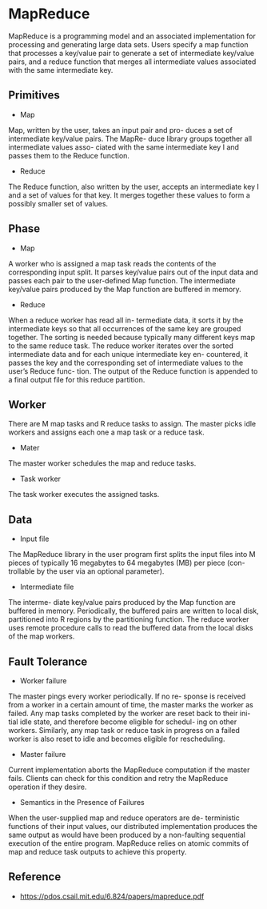
MapReduce
=========

MapReduce is a programming model and an associated implementation for processing and generating large data sets. Users specify a map function that processes a key/value pair to generate a set of intermediate key/value pairs, and a reduce function that merges all intermediate values associated with the same intermediate key.


Primitives
----------

  * Map

Map, written by the user, takes an input pair and pro- duces a set of intermediate key/value pairs.
The MapRe- duce library groups together all intermediate values asso- ciated with the same intermediate key I and passes them to the Reduce function.

  * Reduce

The Reduce function, also written by the user, accepts an intermediate key I and a set of values for that key. It merges together these values to form a possibly smaller set of values.


Phase
-----

  * Map

A worker who is assigned a map task reads the contents of the corresponding input split. It parses key/value pairs out of the input data and passes each pair to the user-defined Map function. The intermediate key/value pairs produced by the Map function are buffered in memory.

  * Reduce

When a reduce worker has read all in- termediate data, it sorts it by the intermediate keys so that all occurrences of the same key are grouped together. The sorting is needed because typically many different keys map to the same reduce task.
The reduce worker iterates over the sorted intermediate data and for each unique intermediate key en- countered, it passes the key and the corresponding set of intermediate values to the user’s Reduce func- tion. The output of the Reduce function is appended to a final output file for this reduce partition.


Worker
-------

There are M map tasks and R reduce tasks to assign. The master picks idle workers and assigns each one a map task or a reduce task.

  * Mater

The master worker schedules the map and reduce tasks.

  * Task worker

The task worker executes the assigned tasks.


Data
------

  * Input file

The MapReduce library in the user program first splits the input files into M pieces of typically 16 megabytes to 64 megabytes (MB) per piece (con- trollable by the user via an optional parameter).

  * Intermediate file

The interme- diate key/value pairs produced by the Map function are buffered in memory.
Periodically, the buffered pairs are written to local disk, partitioned into R regions by the partitioning function.
The reduce worker uses remote procedure calls to read the buffered data from the local disks of the map workers.


Fault Tolerance
---------------

  * Worker failure

The master pings every worker periodically. If no re- sponse is received from a worker in a certain amount of time, the master marks the worker as failed. Any map tasks completed by the worker are reset back to their ini- tial idle state, and therefore become eligible for schedul- ing on other workers. Similarly, any map task or reduce task in progress on a failed worker is also reset to idle and becomes eligible for rescheduling.


  * Master failure

Current implementation aborts the MapReduce computation if the master fails. Clients can check for this condition and retry the MapReduce operation if they desire.


  * Semantics in the Presence of Failures

When the user-supplied map and reduce operators are de- terministic functions of their input values, our distributed implementation produces the same output as would have been produced by a non-faulting sequential execution of the entire program.
MapReduce relies on atomic commits of map and reduce task outputs to achieve this property.


Reference
---------

  * <https://pdos.csail.mit.edu/6.824/papers/mapreduce.pdf>
